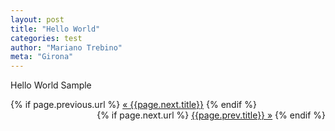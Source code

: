 ```yaml
---
layout: post
title: "Hello World"
categories: test
author: "Mariano Trebino"
meta: "Girona"
---
```


Hello World Sample


<div class="pagination">  
  <div class="prev" align="left">
    {% if page.previous.url %}  
      <a class="prev" href="{{page.previous.url}}">&laquo; {{page.next.title}}</a>  
    {% endif %}  
   </div>
  <div class="prev" align="right">
    {% if page.next.url %}  
      <a class="next" href="{{page.next.url}}">{{page.prev.title}} &raquo;</a>  
    {% endif %}  
  </div>
</div>   